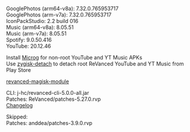 GooglePhotos (arm64-v8a): 7.32.0.765953717  
GooglePhotos (arm-v7a): 7.32.0.765953717  
IconPackStudio: 2.2 build 016  
Music (arm64-v8a): 8.05.51  
Music (arm-v7a): 8.05.51  
Spotify: 9.0.50.416  
YouTube: 20.12.46  

Install [Microg](https://github.com/ReVanced/GmsCore/releases) for non-root YouTube and YT Music APKs  
Use [zygisk-detach](https://github.com/j-hc/zygisk-detach) to detach root ReVanced YouTube and YT Music from Play Store  

[revanced-magisk-module](https://github.com/j-hc/revanced-magisk-module)
  
CLI: j-hc/revanced-cli-5.0.0-all.jar  
Patches: ReVanced/patches-5.27.0.rvp  
[Changelog](https://github.com/ReVanced/revanced-patches/releases/tag/v5.27.0)  

Skipped:  
Patches: anddea/patches-3.9.0.rvp    
